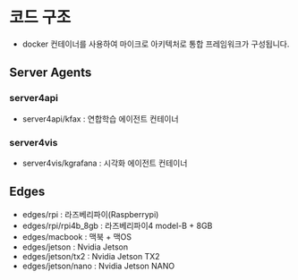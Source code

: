 # 코드 구조

- docker 컨테이너를 사용하여 마이크로 아키텍처로 통합 프레임워크가 구성됩니다.


## Server Agents


### server4api

- server4api/kfax : 연합학습 에이전트 컨테이너


### server4vis


- server4vis/kgrafana : 시각화 에이전트 컨테이너




## Edges

- edges/rpi : 라즈베리파이(Raspberrypi)
- edges/rpi/rpi4b_8gb : 라즈베리파이4 model-B + 8GB
- edges/macbook : 맥북 + 맥OS
- edges/jetson : Nvidia Jetson
- edges/jetson/tx2 : Nvidia Jetson TX2
- edges/jetson/nano : Nvidia Jetson NANO





